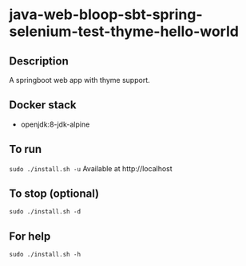 # java-web-bloop-sbt-spring-selenium-test-thyme-hello-world

## Description
A springboot web app with thyme support.

## Docker stack
- openjdk:8-jdk-alpine

## To run
`sudo ./install.sh -u`
Available at http://localhost

## To stop (optional)
`sudo ./install.sh -d`

## For help
`sudo ./install.sh -h`
